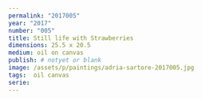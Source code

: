 ```yaml
---
permalink: "2017005"
year: "2017"
number: "005"
title: Still life with Strawberries
dimensions: 25.5 x 20.5
medium: oil on canvas
publish: # notyet or blank
image: /assets/p/paintings/adria-sartore-2017005.jpg
tags:  oil canvas
serie:
---
```


